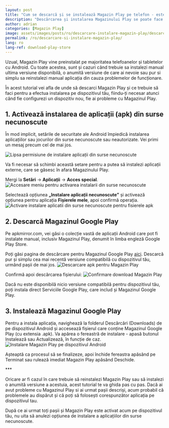 ```yaml
---
layout: post
title: "Cum se descarcă și se instalează Magazin Play pe telefon - este gratuit"
description: "Descărcarea și instalarea Magazinului Play se poate face atunci cand aplicația nu mai funcționează sau nu există pe dispozitivul Android. Iata ce trebuie sa faci!"
author: adrian
categories: [Magazin Play]
image: assets/images/posts/ro/descarcare-instalare-magazin-play/descarcare-si-instalare-magazin-play_prezentare.png
permalink: /ro/descarcare-si-instalare-magazin-play/
lang: ro
lang-ref: download-play-store
---
```


Uzual, Magazin Play vine preinstalat pe majoritatea telefoanelor și tabletelor cu Android. Cu toate acestea, sunt și cazuri când trebuie sa instalezi manual ultima versiune disponibilă, o anumită versiune de care ai nevoie sau pur si simplu sa reinstalezi manual aplicația din cauza problemelor de funcționare.

În acest tutorial vei afla de unde să descarci Magazin Play și ce trebuie să faci pentru a efectua instalarea pe dispozitivul tău, fiindu-ți necesar atunci când fie configurezi un dispozitiv nou, fie ai probleme cu Magazinul Play.

## 1. Activează instalarea de aplicații (apk) din surse necunoscute

În mod implicit, setările de securitate ale Android împiedică instalarea aplicațiilor sau jocurilor din surse necunoscute sau neautorizate. Vei primi un mesaj precum cel de mai jos.

<img alt="Lipsa permisiune de instalare aplicații din surse necunoscute" title="Lipsa permisiune de instalare aplicații din surse necunoscute" loading="lazy" class="article-image medium-width-img" src="{{site.baseurl}}/assets/images/posts/{{page.lang}}/descarcare-instalare-magazin-play/eroare-lipsa-permisiuni-instalare-apk.jpg">

Va fi necesar să schimbi această setare pentru a putea să instalezi aplicații externe, care se găsesc în afara Magazinului Play.

Mergi la **Setări** → **Aplicații** → **Acces special**.
<img alt="Accesare meniu pentru activarea instalarii din surse necunoscute" loading="lazy" class="article-image large-width-img" title="Accesare meniu pentru activarea instalarii din surse necunoscute" src="{{site.baseurl}}/assets/images/posts/{{page.lang}}/descarcare-instalare-magazin-play/accesare-setare-pentru-instalare-din-surse-necunoscute.jpg">

Selectează opțiunea **„Instalare aplicații necunoscute”** și activează opțiunea pentru aplicația **Fișierele mele**, apoi confirmă operația.
<img alt="Activare instalare aplicatii din surse necunoscute pentru fisierele apk" title="Activare instalare aplicatii din surse necunoscute pentru fisierele apk" loading="lazy" class="article-image large-width-img" src="{{site.baseurl}}/assets/images/posts/{{page.lang}}/descarcare-instalare-magazin-play/activare-instalare-din-surse-necunoscute.jpg">

## 2. Descarcă Magazinul Google Play

Pe apkmirror.com, vei găsi o colecție vastă de aplicații Android care pot fi instalate manual, inclusiv Magazinul Play, denumit în limba engleză Google Play Store.

Poți găsi pagina de descărcare pentru Magazinul Google Play [aici](https://www.apkmirror.com/apk/google-inc/google-play-store/). Descarcă pur și simplu cea mai recentă versiune compatibilă cu dispozitivul tău, urmând pașii de mai jos.
<img alt="Descarcare apk pentru Magazin Play" title="Descarcare apk pentru Magazin Play" loading="lazy" class="article-image large-width-img" src="{{site.baseurl}}/assets/images/posts/{{page.lang}}/descarcare-instalare-magazin-play/download-magazin-play.jpg">

Confirmă apoi descărcarea fișierului:
<img alt="Confirmare download Magazin Play" title="Confirmare download Magazin Play" loading="lazy" class="article-image medium-width-img" src="{{site.baseurl}}/assets/images/posts/{{page.lang}}/descarcare-instalare-magazin-play/confirmare-download-magazin-play.jpg">

Dacă nu este disponibilă nicio versiune compatibilă pentru dispozitivul tău, poți instala direct Serviciile Google Play, care includ și Magazinul Google Play.

## 3. Instalează Magazinul Google Play

Pentru a instala aplicația, navighează la folderul Descărcări (Downloads) de pe dispozitivul Android și accesează fișierul care conține Magazinul Google Play (cu extensia .apk). Va apărea o fereastră de instalare - apasă butonul Instalează sau Actualizează, în funcție de caz.
<img alt="Instalare Magazin Play pe dispozitivul Android" title="Instalare Magazin Play pe dispozitivul Android" loading="lazy" class="article-image medium-width-img" src="{{site.baseurl}}/assets/images/posts/{{page.lang}}/descarcare-instalare-magazin-play/accesare-apk-magazin-play.jpg">

Așteaptă ca procesul să se finalizeze, apoi închide fereastra apăsând pe Terminat sau rulează imediat Magazin Play apăsând Deschide.

<div class="post-bottom-stars">***</div>

Oricare ar fi cazul în care trebuie să reinstalezi Magazin Play sau să instalezi o anumită versiune a acestuia, acest tutorial te va ghida pas cu pas. Dacă ai avut probleme cu Magazinul Play si ai urmat pașii descriși, acum probabil că problemele au dispărut și că poți să folosești corespunzător aplicația pe dispozitivul tau.

După ce ai urmat toți pașii și Magazin Play este activat acum pe dispozitivul tău, nu uita să anulezi opțiunea de instalare a aplicațiilor din surse necunoscute.
